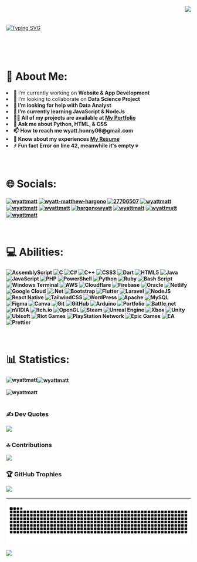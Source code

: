 <img align="right" height="220" src="https://cdn.dribbble.com/users/330915/screenshots/3587000/media/343cb53c87e313181d99248d3071bc77.gif"/>

<div align="left">
<br />
<br />
<br />
<a href="https://git.io/typing-svg"><img src="https://readme-typing-svg.demolab.com?font=Fira+Code&pause=1000&color=E1E0E2&center=true&width=435&lines=Hi+%F0%9F%91%8B%2C+I'm+Wyatt+Matthew.;%F0%9F%9A%80+Welcome+to+my+Github+profile!" alt="Typing SVG" /></a>
</div>

<h1><br /><br /> 💫 About Me: </h1>
<li>🔭 I’m currently working on <strong>Website & App Development</strong>
<li>👯 I’m looking to collaborate on <strong>Data Science Project</storng>
<li>🤝 I’m looking for help with <strong>Data Analyst</strong>
<li>🌱 I’m currently learning <strong>JavaScript & NodeJs</strong>
<li>👨‍💻 All of my projects are available at <a href="https://wyattmatt.github.io/"><strong>My Portfolio</strong></a>
<li>💬 Ask me about <strong>Python, HTML, & CSS</strong>
<li>📫 How to reach me <strong>wyatt.honny06@gmail.com</strong>
<li>📄 Know about my experiences <a href="https://wyattmatt.github.io/"><strong>My Resume</strong></a>
<li>⚡ Fun fact <strong>Error on line 42, meanwhile it's empty</strong> 💀
</div>

<h1><br /> 🌐 Socials: </h1>
<p align="left">
<a href="https://github.com/wyattmatt" target="blank"><img align="center" src="https://raw.githubusercontent.com/rahuldkjain/github-profile-readme-generator/master/src/images/icons/Social/github.svg" alt="wyattmatt" height="30" width="40" /></a>
<a href="https://linkedin.com/in/wyatt-matthew-hargono" target="blank"><img align="center" src="https://raw.githubusercontent.com/rahuldkjain/github-profile-readme-generator/master/src/images/icons/Social/linked-in-alt.svg" alt="wyatt-matthew-hargono" height="30" width="40" /></a>
<a href="https://stackoverflow.com/users/27706507" target="blank"><img align="center" src="https://raw.githubusercontent.com/rahuldkjain/github-profile-readme-generator/master/src/images/icons/Social/stack-overflow.svg" alt="27706507" height="30" width="40" /></a>
<a href="https://fb.com/wyattmatt" target="blank"><img align="center" src="https://raw.githubusercontent.com/rahuldkjain/github-profile-readme-generator/master/src/images/icons/Social/facebook.svg" alt="wyattmatt" height="30" width="40" /></a>
<a href="https://wa.me/+62852251460299" target="blank"><img align="center" src="https://raw.githubusercontent.com/rahuldkjain/github-profile-readme-generator/master/src/images/icons/Social/whatsapp.svg" alt="wyattmatt" height="30" width="40" /></a>
<a href="https://instagram.com/wyattmatt" target="blank"><img align="center" src="https://raw.githubusercontent.com/rahuldkjain/github-profile-readme-generator/master/src/images/icons/Social/instagram.svg" alt="wyattmatt" height="30" width="40" /></a>
<a href="https://twitter.com/hargonowyatt" target="blank"><img align="center" src="https://raw.githubusercontent.com/rahuldkjain/github-profile-readme-generator/master/src/images/icons/Social/twitter.svg" alt="hargonowyatt" height="30" width="40" /></a>
<a href="https://discord.com/channels/@diff09" target="blank"><img align="center" src="https://raw.githubusercontent.com/rahuldkjain/github-profile-readme-generator/master/src/images/icons/Social/discord.svg" alt="wyattmatt" height="30" width="40" /></a>
<a href="https://www.reddit.com/user/Fun_Use_5529/" target="blank"><img align="center" src="https://raw.githubusercontent.com/rahuldkjain/github-profile-readme-generator/master/src/images/icons/Social/reddit.svg" alt="wyattmatt" height="30" width="40" /></a>
<a href="https://open.spotify.com/user/31ggwu5ulppduhztnpoldijsikna" target="blank"><img align="center" src="https://raw.githubusercontent.com/rahuldkjain/github-profile-readme-generator/master/src/images/icons/Social/spotify.svg" alt="wyattmatt" height="30" width="40" /></a>
<br /><br /><br />
</p>

# 💻 Abilities:
![AssemblyScript](https://img.shields.io/badge/assembly%20script-%23000000.svg?style=flat&logo=assemblyscript&logoColor=white) ![C](https://img.shields.io/badge/c-%2300599C.svg?style=flat&logo=c&logoColor=white) ![C#](https://img.shields.io/badge/c%23-%23239120.svg?style=flat&logo=csharp&logoColor=white) ![C++](https://img.shields.io/badge/c++-%2300599C.svg?style=flat&logo=c%2B%2B&logoColor=white) ![CSS3](https://img.shields.io/badge/css3-%231572B6.svg?style=flat&logo=css3&logoColor=white) ![Dart](https://img.shields.io/badge/dart-%230175C2.svg?style=flat&logo=dart&logoColor=white) ![HTML5](https://img.shields.io/badge/html5-%23E34F26.svg?style=flat&logo=html5&logoColor=white) ![Java](https://img.shields.io/badge/java-%23ED8B00.svg?style=flat&logo=openjdk&logoColor=white) ![JavaScript](https://img.shields.io/badge/javascript-%23323330.svg?style=flat&logo=javascript&logoColor=%23F7DF1E) ![PHP](https://img.shields.io/badge/php-%23777BB4.svg?style=flat&logo=php&logoColor=white) ![PowerShell](https://img.shields.io/badge/PowerShell-%235391FE.svg?style=flat&logo=powershell&logoColor=white) ![Python](https://img.shields.io/badge/python-3670A0?style=flat&logo=python&logoColor=ffdd54) ![Ruby](https://img.shields.io/badge/ruby-%23CC342D.svg?style=flat&logo=ruby&logoColor=white) ![Bash Script](https://img.shields.io/badge/bash_script-%23121011.svg?style=flat&logo=gnu-bash&logoColor=white) ![Windows Terminal](https://img.shields.io/badge/Windows%20Terminal-%234D4D4D.svg?style=flat&logo=windows-terminal&logoColor=white) ![AWS](https://img.shields.io/badge/AWS-%23FF9900.svg?style=flat&logo=amazon-aws&logoColor=white) ![Cloudflare](https://img.shields.io/badge/Cloudflare-F38020?style=flat&logo=Cloudflare&logoColor=white) ![Firebase](https://img.shields.io/badge/firebase-%23039BE5.svg?style=flat&logo=firebase) ![Oracle](https://img.shields.io/badge/Oracle-F80000?style=flat&logo=oracle&logoColor=white) ![Netlify](https://img.shields.io/badge/netlify-%23000000.svg?style=flat&logo=netlify&logoColor=#00C7B7) ![Google Cloud](https://img.shields.io/badge/GoogleCloud-%234285F4.svg?style=flat&logo=google-cloud&logoColor=white) ![.Net](https://img.shields.io/badge/.NET-5C2D91?style=flat&logo=.net&logoColor=white) ![Bootstrap](https://img.shields.io/badge/bootstrap-%238511FA.svg?style=flat&logo=bootstrap&logoColor=white) ![Flutter](https://img.shields.io/badge/Flutter-%2302569B.svg?style=flat&logo=Flutter&logoColor=white) ![Laravel](https://img.shields.io/badge/laravel-%23FF2D20.svg?style=flat&logo=laravel&logoColor=white) ![NodeJS](https://img.shields.io/badge/node.js-6DA55F?style=flat&logo=node.js&logoColor=white) ![React Native](https://img.shields.io/badge/react_native-%2320232a.svg?style=flat&logo=react&logoColor=%2361DAFB) ![TailwindCSS](https://img.shields.io/badge/tailwindcss-%2338B2AC.svg?style=flat&logo=tailwind-css&logoColor=white) ![WordPress](https://img.shields.io/badge/WordPress-%23117AC9.svg?style=flat&logo=WordPress&logoColor=white) ![Apache](https://img.shields.io/badge/apache-%23D42029.svg?style=flat&logo=apache&logoColor=white) ![MySQL](https://img.shields.io/badge/mysql-4479A1.svg?style=flat&logo=mysql&logoColor=white) ![Figma](https://img.shields.io/badge/figma-%23F24E1E.svg?style=flat&logo=figma&logoColor=white) ![Canva](https://img.shields.io/badge/Canva-%2300C4CC.svg?style=flat&logo=Canva&logoColor=white) ![Git](https://img.shields.io/badge/git-%23F05033.svg?style=flat&logo=git&logoColor=white) ![GitHub](https://img.shields.io/badge/github-%23121011.svg?style=flat&logo=github&logoColor=white) ![Arduino](https://img.shields.io/badge/-Arduino-00979D?style=flat&logo=Arduino&logoColor=white) ![Portfolio](https://img.shields.io/badge/Portfolio-%23000000.svg?style=flat&logo=firefox&logoColor=#FF7139) ![Battle.net](https://img.shields.io/badge/battle.net-%2300AEFF.svg?style=flat&logo=battle.net&logoColor=white) ![nVIDIA](https://img.shields.io/badge/nVIDIA-%2376B900.svg?style=flat&logo=nVIDIA&logoColor=white) ![Itch.io](https://img.shields.io/badge/Itch-%23FF0B34.svg?style=flat&logo=Itch.io&logoColor=white) ![OpenGL](https://img.shields.io/badge/OpenGL-white?logo=OpenGL&style=flat) ![Steam](https://img.shields.io/badge/steam-%23000000.svg?style=flat&logo=steam&logoColor=white) ![Unreal Engine](https://img.shields.io/badge/unrealengine-%23313131.svg?style=flat&logo=unrealengine&logoColor=white) ![Xbox](https://img.shields.io/badge/xbox-%23107C10.svg?style=flat&logo=xbox&logoColor=white) ![Unity](https://img.shields.io/badge/unity-%23000000.svg?style=flat&logo=unity&logoColor=white) ![Ubisoft](https://img.shields.io/badge/Ubisoft-%23F5F5F5.svg?style=flat&logo=Ubisoft&logoColor=black) ![Riot Games](https://img.shields.io/badge/riotgames-D32936.svg?style=flat&logo=riotgames&logoColor=white) ![PlayStation Network](https://img.shields.io/badge/PSN-%230070D1.svg?style=flat&logo=Playstation&logoColor=white) ![Epic Games](https://img.shields.io/badge/epicgames-%23313131.svg?style=flat&logo=epicgames&logoColor=white) ![EA](https://img.shields.io/badge/ea-%23000000.svg?style=flat&logo=ea&logoColor=white) ![Prettier](https://img.shields.io/badge/prettier-%23F7B93E.svg?style=flat&logo=prettier&logoColor=black)
<h1><br /> 📊 Statistics: </h1>
<p align="left">
<p><img align="left" src="https://github-readme-stats.vercel.app/api?username=wyattmatt&show_icons=true&theme=dark&locale=en" alt="wyattmatt" /></p>
<p><img align="center" src="https://github-readme-streak-stats.herokuapp.com/?user=wyattmatt&theme=dark" alt="wyattmatt" /></p>
<p><img align="center" src="https://github-readme-stats.vercel.app/api/top-langs?username=wyattmatt&show_icons=true&theme=dark&locale=en&layout=compact" alt="wyattmatt" /><br /><br /></p>

### ✍️ Dev Quotes
![](https://quotes-github-readme.vercel.app/api?type=horizontal&theme=dark)

### 🔝 Contributions
![](https://github-contributor-stats.vercel.app/api?username=wyattmatt&limit=5&theme=dark&combine_all_yearly_contributions=true)

### 🏆 GitHub Trophies
![](https://github-profile-trophy.vercel.app/?username=wyattmatt&theme=radical&no-frame=true&no-bg=false&margin-w=4)

---
![snake gif](https://github.com/wyattmatt/wyattmatt/blob/output/github-contribution-grid-snake.svg)

![](https://visitcount.itsvg.in/api?id=wyattmatt&icon=0&color=12)
